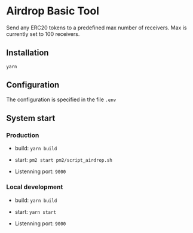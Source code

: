 # Airdrop Basic Tool

Send any ERC20 tokens to a predefined max number of receivers.
Max is currently set to 100 receivers.

## Installation 

`yarn`

## Configuration

The configuration is specified in the file `.env`

## System start

### Production

  - build: `yarn build`

  - start: `pm2 start pm2/script_airdrop.sh`

  - Listenning port: `9000`

### Local development

  - build: `yarn build`

  - start: `yarn start`

  - Listenning port: `9000`

